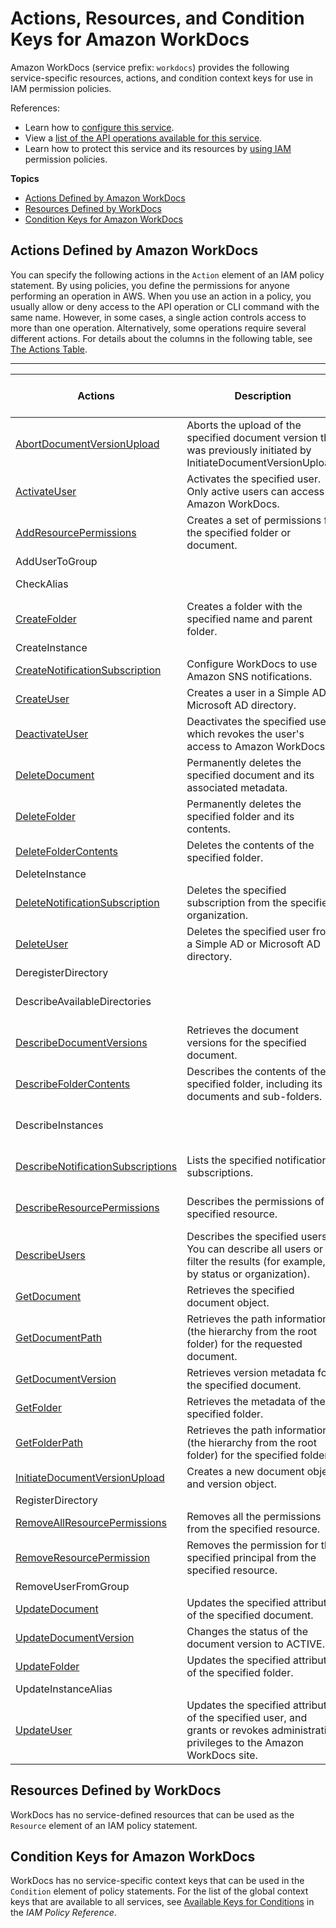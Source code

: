 # Actions, Resources, and Condition Keys for Amazon WorkDocs<a name="list_amazonworkdocs"></a>

Amazon WorkDocs \(service prefix: `workdocs`\) provides the following service\-specific resources, actions, and condition context keys for use in IAM permission policies\.

References:
+ Learn how to [configure this service](http://docs.aws.amazon.com/workdocs/latest/adminguide/)\.
+ View a [list of the API operations available for this service](http://docs.aws.amazon.com/workdocs/latest/APIReference/)\.
+ Learn how to protect this service and its resources by [using IAM](http://docs.aws.amazon.com/workdocs/latest/adminguide/access_permissions.html) permission policies\.

**Topics**
+ [Actions Defined by Amazon WorkDocs](#amazonworkdocs-actions-as-permissions)
+ [Resources Defined by WorkDocs](#amazonworkdocs-resources-for-iam-policies)
+ [Condition Keys for Amazon WorkDocs](#amazonworkdocs-policy-keys)

## Actions Defined by Amazon WorkDocs<a name="amazonworkdocs-actions-as-permissions"></a>

You can specify the following actions in the `Action` element of an IAM policy statement\. By using policies, you define the permissions for anyone performing an operation in AWS\. When you use an action in a policy, you usually allow or deny access to the API operation or CLI command with the same name\. However, in some cases, a single action controls access to more than one operation\. Alternatively, some operations require several different actions\. For details about the columns in the following table, see [The Actions Table](reference_policies_actions-resources-contextkeys.md#actions_table)\.


****  

| Actions | Description | Access Level | Resource Types \(\*required\) | Condition Keys | Dependent Actions | 
| --- | --- | --- | --- | --- | --- | 
| [AbortDocumentVersionUpload](http://docs.aws.amazon.com/workdocs/latest/APIReference/API_AbortDocumentVersionUpload.html) | Aborts the upload of the specified document version that was previously initiated by InitiateDocumentVersionUpload\. | Write  |  |  |  | 
| [ActivateUser](http://docs.aws.amazon.com/workdocs/latest/APIReference/API_ActivateUser.html) | Activates the specified user\. Only active users can access Amazon WorkDocs\. | Write  |  |  |  | 
| [AddResourcePermissions](http://docs.aws.amazon.com/workdocs/latest/APIReference/API_AddResourcePermissions.html) | Creates a set of permissions for the specified folder or document\. | Write  |  |  |  | 
| AddUserToGroup |  | Write  |  |  |  | 
| CheckAlias |  | Read Write  |  |  |  | 
| [CreateFolder](http://docs.aws.amazon.com/workdocs/latest/APIReference/API_CreateFolder.html) | Creates a folder with the specified name and parent folder\. | Write  |  |  |  | 
| CreateInstance |  | Write  |  |  |  | 
| [CreateNotificationSubscription](http://docs.aws.amazon.com/workdocs/latest/APIReference/API_CreateNotificationSubscription.html) | Configure WorkDocs to use Amazon SNS notifications\. | Write  |  |  |  | 
| [CreateUser](http://docs.aws.amazon.com/workdocs/latest/APIReference/API_CreateUser.html) | Creates a user in a Simple AD or Microsoft AD directory\. | Write  |  |  |  | 
| [DeactivateUser](http://docs.aws.amazon.com/workdocs/latest/APIReference/API_DeactivateUser.html) | Deactivates the specified user, which revokes the user's access to Amazon WorkDocs\. | Write  |  |  |  | 
| [DeleteDocument](http://docs.aws.amazon.com/workdocs/latest/APIReference/API_DeleteDocument.html) | Permanently deletes the specified document and its associated metadata\. | Write  |  |  |  | 
| [DeleteFolder](http://docs.aws.amazon.com/workdocs/latest/APIReference/API_DeleteFolder.html) | Permanently deletes the specified folder and its contents\. | Write  |  |  |  | 
| [DeleteFolderContents](http://docs.aws.amazon.com/workdocs/latest/APIReference/API_DeleteFolderContents.html) | Deletes the contents of the specified folder\. | Write  |  |  |  | 
| DeleteInstance |  | Write  |  |  |  | 
| [DeleteNotificationSubscription](http://docs.aws.amazon.com/workdocs/latest/APIReference/API_DeleteNotificationSubscription.html) | Deletes the specified subscription from the specified organization\. | Write  |  |  |  | 
| [DeleteUser](http://docs.aws.amazon.com/workdocs/latest/APIReference/API_DeleteUser.html) | Deletes the specified user from a Simple AD or Microsoft AD directory\. | Write  |  |  |  | 
| DeregisterDirectory |  | Write  |  |  |  | 
| DescribeAvailableDirectories |  | List Read Write  |  |  |  | 
| [DescribeDocumentVersions](http://docs.aws.amazon.com/workdocs/latest/APIReference/API_DescribeDocumentVersions.html) | Retrieves the document versions for the specified document\. | List Read Write  |  |  |  | 
| [DescribeFolderContents](http://docs.aws.amazon.com/workdocs/latest/APIReference/API_DescribeFolderContents.html) | Describes the contents of the specified folder, including its documents and sub\-folders\. | List Read Write  |  |  |  | 
| DescribeInstances |  | List Read Write  |  |  |  | 
| [DescribeNotificationSubscriptions](http://docs.aws.amazon.com/workdocs/latest/APIReference/API_DescribeNotificationSubscriptions.html) | Lists the specified notification subscriptions\. | List Read Write  |  |  |  | 
| [DescribeResourcePermissions](http://docs.aws.amazon.com/workdocs/latest/APIReference/API_DescribeResourcePermissions.html) | Describes the permissions of a specified resource\. | List Read Write  |  |  |  | 
| [DescribeUsers](http://docs.aws.amazon.com/workdocs/latest/APIReference/API_DescribeUsers.html) | Describes the specified users\. You can describe all users or filter the results \(for example, by status or organization\)\. | List Read Write  |  |  |  | 
| [GetDocument](http://docs.aws.amazon.com/workdocs/latest/APIReference/API_GetDocument.html) | Retrieves the specified document object\. | Read Write  |  |  |  | 
| [GetDocumentPath](http://docs.aws.amazon.com/workdocs/latest/APIReference/API_GetDocumentPath.html) | Retrieves the path information \(the hierarchy from the root folder\) for the requested document\. | Read Write  |  |  |  | 
| [GetDocumentVersion](http://docs.aws.amazon.com/workdocs/latest/APIReference/API_GetDocumentVersion.html) | Retrieves version metadata for the specified document\. | Read Write  |  |  |  | 
| [GetFolder](http://docs.aws.amazon.com/workdocs/latest/APIReference/API_GetFolder.html) | Retrieves the metadata of the specified folder\. | Read Write  |  |  |  | 
| [GetFolderPath](http://docs.aws.amazon.com/workdocs/latest/APIReference/API_GetFolderPath.html) | Retrieves the path information \(the hierarchy from the root folder\) for the specified folder\. | Read Write  |  |  |  | 
| [InitiateDocumentVersionUpload](http://docs.aws.amazon.com/workdocs/latest/APIReference/API_InitiateDocumentVersionUpload.html) | Creates a new document object and version object\. | Write  |  |  |  | 
| RegisterDirectory |  | Write  |  |  |  | 
| [RemoveAllResourcePermissions](http://docs.aws.amazon.com/workdocs/latest/APIReference/API_RemoveAllResourcePermissions.html) | Removes all the permissions from the specified resource\. | Write  |  |  |  | 
| [RemoveResourcePermission](http://docs.aws.amazon.com/workdocs/latest/APIReference/API_RemoveResourcePermission.html) | Removes the permission for the specified principal from the specified resource\. | Write  |  |  |  | 
| RemoveUserFromGroup |  | Write  |  |  |  | 
| [UpdateDocument](http://docs.aws.amazon.com/workdocs/latest/APIReference/API_UpdateDocument.html) | Updates the specified attributes of the specified document\. | Write  |  |  |  | 
| [UpdateDocumentVersion](http://docs.aws.amazon.com/workdocs/latest/APIReference/API_UpdateDocumentVersion.html) | Changes the status of the document version to ACTIVE\. | Write  |  |  |  | 
| [UpdateFolder](http://docs.aws.amazon.com/workdocs/latest/APIReference/API_UpdateFolder.html) | Updates the specified attributes of the specified folder\. | Write  |  |  |  | 
| UpdateInstanceAlias |  | Write  |  |  |  | 
| [UpdateUser](http://docs.aws.amazon.com/workdocs/latest/APIReference/API_UpdateUser.html) | Updates the specified attributes of the specified user, and grants or revokes administrative privileges to the Amazon WorkDocs site\. | Write  |  |  |  | 

## Resources Defined by WorkDocs<a name="amazonworkdocs-resources-for-iam-policies"></a>

WorkDocs has no service\-defined resources that can be used as the `Resource` element of an IAM policy statement\.

## Condition Keys for Amazon WorkDocs<a name="amazonworkdocs-policy-keys"></a>

WorkDocs has no service\-specific context keys that can be used in the `Condition` element of policy statements\. For the list of the global context keys that are available to all services, see [Available Keys for Conditions](http://docs.aws.amazon.com/IAM/latest/UserGuide/reference_policies_condition-keys.html#AvailableKeys) in the *IAM Policy Reference*\.